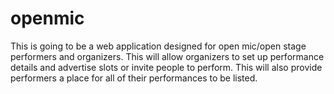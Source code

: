 # openmic

This is going to be a web application designed for open mic/open stage performers and organizers. This will allow organizers to set up performance details and advertise slots or invite people to perform. This will also provide performers a place for all of their performances to be listed.

 [//]: # (https://gist.githubusercontent.com/PurpleBooth/109311bb0361f32d87a2/raw/824da51d0763e6855c338cc8107b2ff890e7dd43/README-Template.md)

